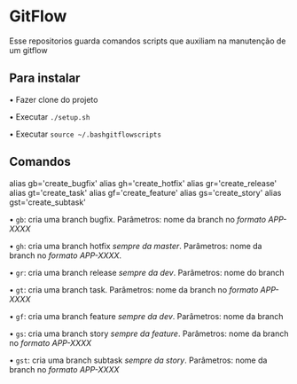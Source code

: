# GitFlow

Esse repositorios guarda comandos scripts que auxiliam na manutenção de um gitflow

## Para instalar
• Fazer clone do projeto

• Executar `./setup.sh`

• Executar `source ~/.bashgitflowscripts`

## Comandos
alias gb='create_bugfix'
alias gh='create_hotfix'
alias gr='create_release'
alias gt='create_task'
alias gf='create_feature'
alias gs='create_story'
alias gst='create_subtask'

• `gb`: cria uma branch bugfix. Parâmetros: nome da branch no *formato APP-XXXX*

• `gh`: cria uma branch hotfix *sempre da master*. Parâmetros: nome da branch no *formato APP-XXXX*.

• `gr`: cria uma branch release *sempre da dev*. Parâmetros: nome do branch

• `gt`: cria uma branch task. Parâmetros: nome da branch no *formato APP-XXXX*

• `gf`: cria uma branch feature *sempre da dev*. Parâmetros: nome da branch

• `gs`: cria uma branch story *sempre da feature*. Parâmetros: nome da branch no *formato APP-XXXX*

• `gst`: cria uma branch subtask *sempre da story*. Parâmetros: nome da branch no *formato APP-XXXX*

